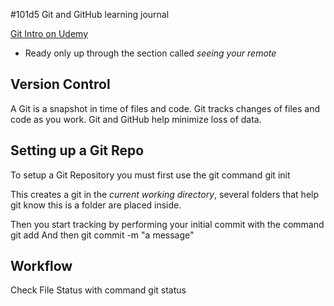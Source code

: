 #101d5 Git and GitHub learning journal

[Git Intro on Udemy](https://blog.udemy.com/git-tutorial-a-comprehensive-guide/)
* Ready only up through the section called *seeing your remote*

## Version Control

A Git is a snapshot in time of files and code.  Git tracks changes of files and code as you work.  Git and GitHub help minimize loss of data.

## Setting up a Git Repo

To setup a Git Repository you must first use the git command
    git init

This creates a git in the *current working directory*, several folders that help git know this is a folder are placed inside.

Then you start tracking by performing your initial commit with the command
    git add
And then
    git commit -m "a message"

## Workflow

Check File Status with command
    git status